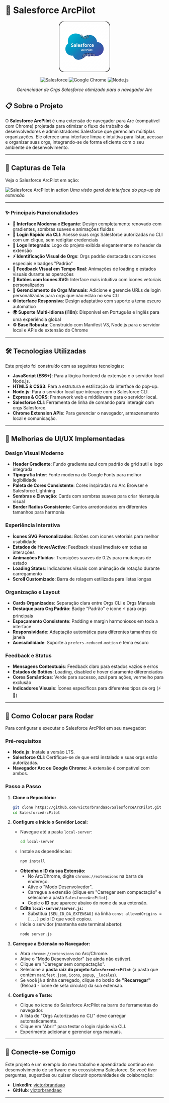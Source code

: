 # 🎉 Salesforce ArcPilot

<div align="center">

<img src="./icons/logo.png" alt="Logo Salesforce ArcPilot" width="160" />

![Salesforce](https://img.shields.io/badge/Salesforce-00D2FF?style=for-the-badge&logo=salesforce&logoColor=white)
![Google Chrome](https://img.shields.io/badge/Google%20Chrome-4285F4?style=for-the-badge&logo=Google-Chrome&logoColor=white)
![Node.js](https://img.shields.io/badge/Node.js-339933?style=for-the-badge&logo=node.js&logoColor=white)

_Gerenciador de Orgs Salesforce otimizado para o navegador Arc_

</div>

## 📋 Sobre o Projeto

O **Salesforce ArcPilot** é uma extensão de navegador para Arc (compatível com Chrome) projetada para otimizar o fluxo de trabalho de desenvolvedores e administradores Salesforce que gerenciam múltiplas organizações. Ele oferece uma interface limpa e intuitiva para listar, acessar e organizar suas orgs, integrando-se de forma eficiente com o seu ambiente de desenvolvimento.

---

## 📸 Capturas de Tela

Veja o Salesforce ArcPilot em ação:

![Salesforce ArcPilot in action](./assets/arc-salesforce-orbiter.png)
_Uma visão geral da interface do pop-up da extensão._

---

### ✨ Principais Funcionalidades

- **🎨 Interface Moderna e Elegante**: Design completamente renovado com gradientes, sombras suaves e animações fluidas
- **🚀 Login Rápido via CLI**: Acesse suas orgs Salesforce autorizadas no CLI com um clique, sem redigitar credenciais
- **📱 Logo Integrada**: Logo do projeto exibida elegantemente no header da extensão
- **⚡ Identificação Visual de Orgs**: Orgs padrão destacadas com ícones especiais e badges "Padrão"
- **🔄 Feedback Visual em Tempo Real**: Animações de loading e estados visuais durante as operações
- **🎯 Botões com Ícones SVG**: Interface mais intuitiva com ícones vetoriais personalizados
- **📝 Gerenciamento de Orgs Manuais**: Adicione e gerencie URLs de login personalizadas para orgs que não estão no seu CLI
- **🌐 Interface Responsiva**: Design adaptativo com suporte a tema escuro automático
- **🌍 Suporte Multi-idioma (i18n)**: Disponível em Português e Inglês para uma experiência global
- **⚙️ Base Robusta**: Construído com Manifest V3, Node.js para o servidor local e APIs de extensão do Chrome

---

## 🛠️ Tecnologias Utilizadas

Este projeto foi construído com as seguintes tecnologias:

- **JavaScript (ES6+)**: Para a lógica frontend da extensão e o servidor local Node.js.
- **HTML5 & CSS3**: Para a estrutura e estilização da interface do pop-up.
- **Node.js**: Para o servidor local que interage com o Salesforce CLI.
- **Express & CORS**: Framework web e middleware para o servidor local.
- **Salesforce CLI**: Ferramenta de linha de comando para interagir com orgs Salesforce.
- **Chrome Extension APIs**: Para gerenciar o navegador, armazenamento local e comunicação.

---

## 🎨 Melhorias de UI/UX Implementadas

### Design Visual Moderno

- **Header Gradiente**: Fundo gradiente azul com padrão de grid sutil e logo integrada
- **Tipografia Inter**: Fonte moderna do Google Fonts para melhor legibilidade
- **Paleta de Cores Consistente**: Cores inspiradas no Arc Browser e Salesforce Lightning
- **Sombras e Elevação**: Cards com sombras suaves para criar hierarquia visual
- **Border Radius Consistente**: Cantos arredondados em diferentes tamanhos para harmonia

### Experiência Interativa

- **Ícones SVG Personalizados**: Botões com ícones vetoriais para melhor usabilidade
- **Estados de Hover/Active**: Feedback visual imediato em todas as interações
- **Animações Fluidas**: Transições suaves de 0.2s para mudanças de estado
- **Loading States**: Indicadores visuais com animação de rotação durante carregamento
- **Scroll Customizado**: Barra de rolagem estilizada para listas longas

### Organização e Layout

- **Cards Organizados**: Separação clara entre Orgs CLI e Orgs Manuais
- **Destaque para Org Padrão**: Badge "Padrão" e ícone ⚡ para orgs principais
- **Espaçamento Consistente**: Padding e margin harmoniosos em toda a interface
- **Responsividade**: Adaptação automática para diferentes tamanhos de janela
- **Acessibilidade**: Suporte a `prefers-reduced-motion` e tema escuro

### Feedback e Status

- **Mensagens Contextuais**: Feedback claro para estados vazios e erros
- **Estados de Botões**: Loading, disabled e hover claramente diferenciados
- **Cores Semânticas**: Verde para sucesso, azul para ações, vermelho para exclusão
- **Indicadores Visuais**: Ícones específicos para diferentes tipos de org (⚡🏢)

---

## 🚀 Como Colocar para Rodar

Para configurar e executar o Salesforce ArcPilot em seu navegador:

### Pré-requisitos

- **Node.js**: Instale a versão LTS.
- **Salesforce CLI**: Certifique-se de que está instalado e suas orgs estão autorizadas.
- **Navegador Arc ou Google Chrome**: A extensão é compatível com ambos.

### Passo a Passo

1.  **Clone o Repositório:**

    ```bash
    git clone https://github.com/victorbrandaao/SalesforceArcPilot.git
    cd SalesforceArcPilot
    ```

2.  **Configure e Inicie o Servidor Local:**

    - Navegue até a pasta `local-server`:
      ```bash
      cd local-server
      ```
    - Instale as dependências:
      ```bash
      npm install
      ```
    - **Obtenha o ID da sua Extensão:**
      - No Arc/Chrome, digite `chrome://extensions` na barra de endereço.
      - Ative o "Modo Desenvolvedor".
      - Carregue a extensão (clique em "Carregar sem compactação" e selecione a pasta `SalesforceArcPilot`).
      - Copie o **ID** que aparece abaixo do nome da sua extensão.
    - **Edite `local-server/server.js`:**
      - Substitua `[SEU_ID_DA_EXTENSAO]` na linha `const allowedOrigins = [...]` pelo ID que você copiou.
    - Inicie o servidor (mantenha este terminal aberto):
      ```bash
      node server.js
      ```

3.  **Carregue a Extensão no Navegador:**

    - Abra `chrome://extensions` no Arc/Chrome.
    - Ative o "Modo Desenvolvedor" (se ainda não estiver).
    - Clique em "Carregar sem compactação".
    - Selecione a **pasta raiz do projeto `SalesforceArcPilot`** (a pasta que contém `manifest.json`, `icons`, `popup`, `_locales`).
    - Se você já a tinha carregado, clique no botão de **"Recarregar"** (Reload - ícone de seta circular) da sua extensão.

4.  **Configure e Teste:**
    - Clique no ícone do Salesforce ArcPilot na barra de ferramentas do navegador.
    - A lista de "Orgs Autorizadas no CLI" deve carregar automaticamente.
    - Clique em "Abrir" para testar o login rápido via CLI.
    - Experimente adicionar e gerenciar orgs manuais.

---

## 🤝 Conecte-se Comigo

Este projeto é um exemplo do meu trabalho e aprendizado contínuo em desenvolvimento de software e no ecossistema Salesforce. Se você tiver perguntas, sugestões ou quiser discutir oportunidades de colaboração:

- **LinkedIn**: [victorbrandaao](https://linkedin.com/in/victorbrandaao)
- **GitHub**: [victorbrandaao](https://github.com/victorbrandaao)

---

